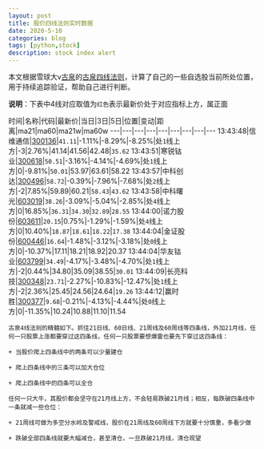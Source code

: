 ```yaml
---
layout: post
title: 股价四线法则实时数据
date: 2020-5-10
categories: blog
tags: [python,stock]
description: stock index alert
---
```



本文根据雪球大v[古泉](https://xueqiu.com/u/7148646888)的[古泉四线法则](https://xueqiu.com/7148646888/130498192)，计算了自己的一些自选股当前所处位置，用于持续追踪验证，帮助自己进行判断。

**说明**：下表中4线对应取值为`红色`表示最新价处于对应指标上方，属正面

时间|名称|代码|最新价|当日|3日|5日|位置|变动|距离|ma21|ma60|ma21w|ma60w
---|---|---|---|---|---|---|---|---
13:43:48|信维通信|[300136](https://xueqiu.com/S/SZ300136)|`41.11`|-1.11%|-8.29%|-8.25%|处`1`线上方|-3|2.76%|41.14|41.56|42.48|`35.62`
13:43:51|寒锐钴业|[300618](https://xueqiu.com/S/SZ300618)|`50.51`|-3.16%|-4.14%|-4.69%|处`1`线上方|0|-9.81%|`50.01`|53.97|63.61|58.22
13:43:57|中科创达|[300496](https://xueqiu.com/S/SZ300496)|`58.72`|-0.39%|-7.96%|-7.68%|处`2`线上方|-2|7.85%|59.89|60.21|`58.43`|`43.62`
13:43:58|中科曙光|[603019](https://xueqiu.com/S/SH603019)|`38.26`|-3.09%|-5.04%|-2.85%|处`4`线上方|0|16.85%|`36.31`|`34.30`|`32.89`|`28.55`
13:44:00|诺力股份|[603611](https://xueqiu.com/S/SH603611)|`20.15`|0.75%|-1.29%|-1.59%|处`4`线上方|0|10.40%|`18.87`|`18.61`|`18.22`|`17.38`
13:44:04|金证股份|[600446](https://xueqiu.com/S/SH600446)|`16.64`|-1.48%|-3.12%|-3.18%|处`0`线上方|0|-10.37%|17.11|18.21|18.92|20.37
13:44:04|华友钴业|[603799](https://xueqiu.com/S/SH603799)|`34.49`|-4.17%|-3.48%|-4.70%|处`1`线上方|-2|0.44%|34.80|35.09|38.55|`30.01`
13:44:09|长亮科技|[300348](https://xueqiu.com/S/SZ300348)|`23.71`|-2.27%|-10.83%|-12.47%|处`1`线上方|-2|2.36%|25.45|24.56|24.64|`19.26`
13:44:12|赢时胜|[300377](https://xueqiu.com/S/SZ300377)|`9.68`|-0.21%|-4.13%|-4.44%|处`0`线上方|0|-11.35%|10.24|10.88|11.10|11.54

```
古泉4线法则的精髓如下。抓住21日线、60日线、21周线及60周线等四条线，外加21月线，任何一只股票上涨都要穿过这四条线，任何一只股票要想爆雷也要先下穿过这四条线：

+ 当股价爬上四条线中的两条可以少量建仓

+ 爬上四条线中的三条可以加大仓位

+ 爬上四条线中的四条可以全仓

任何一只大牛，其股价都会坚守在21月线上方，不会轻易跌破21月线；相反，每跌破四条线中一条就减一些仓位：

+ 21周线可做为多空分水岭及警戒线，股价在21周线及60周线下方就要十分慎重，多看少做

+ 跌破全部四条线就要大幅减仓，甚至清仓，一旦跌破21月线，清仓观望
```